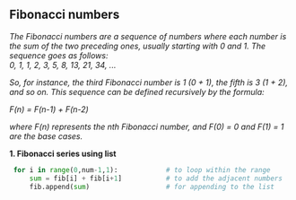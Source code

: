 ## Fibonacci numbers

*The Fibonacci numbers are a sequence of numbers where each number is the sum of the two preceding ones, usually starting with 0 and 1. The sequence goes as follows:*  
*0, 1, 1, 2, 3, 5, 8, 13, 21, 34, ...*  

*So, for instance, the third Fibonacci number is 1 (0 + 1), the fifth is 3 (1 + 2), and so on. This sequence can be defined recursively by the formula:*  

*F(n) = F(n-1) + F(n-2)*  

*where F(n) represents the nth Fibonacci number, and F(0) = 0 and F(1) = 1 are the base cases.*  

**1.  Fibonacci series using list**

```python
 for i in range(0,num-1,1):            # to loop within the range
     sum = fib[i] + fib[i+1]           # to add the adjacent numbers
     fib.append(sum)                   # for appending to the list
```